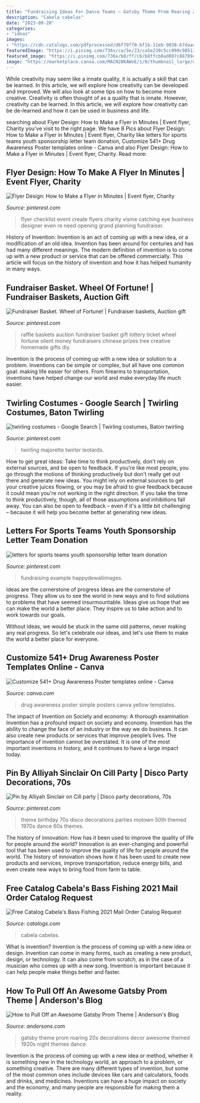 ```yaml
---
title: "Fundraising Ideas For Dance Teams ~ Gatsby Theme Prom Roaring 20s Decorations Decor Awesome Themed 1920s Night Themes Dance"
description: "Cabela cabelas"
date: "2023-09-20"
categories:
- "ideas"
images:
- "https://cdn.catalogs.com/pdfprocessed/d6f70ff0-bf1b-11eb-9038-67daac56a44d/Fyhbq1fwc.png"
featuredImage: "https://i.pinimg.com/736x/ca/5e/23/ca5e239c5cc099c985113598a75d898f.jpg"
featured_image: "https://i.pinimg.com/736x/b8/ff/cb/b8ffcb8ad807c8878941bc779182f19b--baton-twirling-uniform-ideas.jpg"
image: "https://marketplace.canva.com/MACN20KAWoE/1/0/thumbnail_large/canva-yellow-and-black-bordered-simple-drug-awareness-poster-MACN20KAWoE.jpg"
---
```



While creativity may seem like a innate quality, it is actually a skill that can be learned. In this article, we will explore how creativity can be developed and improved. We will also look at some tips on how to become more creative.
Creativity is often thought of as a quality that is innate. However, creativity can be learned. In this article, we will explore how creativity can be de-learned and how it can be used in business and life.

	

		
searching about Flyer Design: How to Make a Flyer in Minutes | Event flyer, Charity you've visit to the right page. We have 8 Pics about Flyer Design: How to Make a Flyer in Minutes | Event flyer, Charity like letters for sports teams youth sponsorship letter team donation, Customize 541+ Drug Awareness Poster templates online - Canva and also Flyer Design: How to Make a Flyer in Minutes | Event flyer, Charity. Read more:
		
    
## Flyer Design: How To Make A Flyer In Minutes | Event Flyer, Charity

<img loading=lazy src="https://i.pinimg.com/736x/ca/5e/23/ca5e239c5cc099c985113598a75d898f.jpg" onerror="this.onerror=null;this.src='https://tse2.mm.bing.net/th?id=OIP.zZGFUGOyJEvWW0a_oGC_XwHaSa&amp;pid=15.1';" alt="Flyer Design: How to Make a Flyer in Minutes | Event flyer, Charity">

_Source: pinterest.com_

>flyer checklist event create flyers charity visme catching eye business designer even re need opening grand planning fundraiser. 

	

History of Invention:
Invention is an act of coming up with a new idea, or a modification of an old idea. Invention has been around for centuries and has had many different meanings. The modern definition of invention is to come up with a new product or service that can be offered commercially. This article will focus on the history of invention and how it has helped humanity in many ways.

    
## Fundraiser Basket. Wheel Of Fortune! | Fundraiser Baskets, Auction Gift

<img loading=lazy src="https://i.pinimg.com/736x/cd/1c/19/cd1c19fc2ef8486d4b7cd33bf278ad10--fundraiser-baskets-raffle-prizes.jpg" onerror="this.onerror=null;this.src='https://tse2.mm.bing.net/th?id=OIP.3yn-K-YH_OgeX8FOAI19RQHaLH&amp;pid=15.1';" alt="Fundraiser Basket. Wheel of Fortune! | Fundraiser baskets, Auction gift">

_Source: pinterest.com_

>raffle baskets auction fundraiser basket gift lottery ticket wheel fortune silent money fundraisers chinese prizes tree creative homemade gifts diy. 

	

Invention is the process of coming up with a new idea or solution to a problem. Inventions can be simple or complex, but all have one common goal: making life easier for others. From firearms to transportation, inventions have helped change our world and make everyday life much easier.

    
## Twirling Costumes - Google Search | Twirling Costumes, Baton Twirling

<img loading=lazy src="https://i.pinimg.com/736x/b8/ff/cb/b8ffcb8ad807c8878941bc779182f19b--baton-twirling-uniform-ideas.jpg" onerror="this.onerror=null;this.src='https://tse3.mm.bing.net/th?id=OIP.bwxnXXQptQ55w1wHAIPrigHaLI&amp;pid=15.1';" alt="twirling costumes - Google Search | Twirling costumes, Baton twirling">

_Source: pinterest.com_

>twirling majorette twirler leotards. 

	

How to get great ideas: Take time to think productively, don't rely on external sources, and be open to feedback.
If you're like most people, you go through the motions of thinking productively but don't really get out there and generate new ideas. You might rely on external sources to get your creative juices flowing, or you may be afraid to give feedback because it could mean you're not working in the right direction. If you take the time to think productively, though, all of those assumptions and inhibitions fall away. You can also be open to feedback – even if it's a little bit challenging – because it will help you become better at generating new ideas.

    
## Letters For Sports Teams Youth Sponsorship Letter Team Donation

<img loading=lazy src="https://i.pinimg.com/736x/f7/b9/95/f7b9954af297e39639dd4df0f3e59fd4.jpg" onerror="this.onerror=null;this.src='https://tse2.mm.bing.net/th?id=OIP.S2RtLPi4DgWtzWCky4YotAHaJl&amp;pid=15.1';" alt="letters for sports teams youth sponsorship letter team donation">

_Source: pinterest.com_

>fundraising example happydewaliimages. 

	

Ideas are the cornerstone of progress
Ideas are the cornerstone of progress. They allow us to see the world in new ways and to find solutions to problems that have seemed insurmountable.
Ideas give us hope that we can make the world a better place. They inspire us to take action and to work towards our goals.

Without ideas, we would be stuck in the same old patterns, never making any real progress. So let's celebrate our ideas, and let's use them to make the world a better place for everyone.

    
## Customize 541+ Drug Awareness Poster Templates Online - Canva

<img loading=lazy src="https://marketplace.canva.com/MACN20KAWoE/1/0/thumbnail_large/canva-yellow-and-black-bordered-simple-drug-awareness-poster-MACN20KAWoE.jpg" onerror="this.onerror=null;this.src='https://tse1.mm.bing.net/th?id=OIP.YPlsk988pyadmLmAA-U59gAAAA&amp;pid=15.1';" alt="Customize 541+ Drug Awareness Poster templates online - Canva">

_Source: canva.com_

>drug awareness poster simple posters canva yellow templates. 

	

The impact of Invention on Society and economy: A thorough examination
Invention has a profound impact on society and economy. Invention has the ability to change the face of an industry or the way we do business. It can also create new products or services that improve people’s lives. The importance of invention cannot be overstated. It is one of the most important inventions in history, and it continues to have a large impact today.

    
## Pin By Alliyah Sinclair On Cill Party | Disco Party Decorations, 70s

<img loading=lazy src="https://i.pinimg.com/736x/e0/50/09/e05009d20cebf5da1f1b5da07f2afe4f.jpg" onerror="this.onerror=null;this.src='https://tse4.mm.bing.net/th?id=OIP.xoLkAHbCoMxYf2SuDxJ6XwHaHa&amp;pid=15.1';" alt="Pin by Alliyah Sinclair on Cill party | Disco party decorations, 70s">

_Source: pinterest.com_

>theme birthday 70s disco decorations parties motown 50th themed 1970s dance 60s themes. 

	

The history of innovation: How has it been used to improve the quality of life for people around the world?
Innovation is an ever-changing and powerful tool that has been used to improve the quality of life for people around the world. The history of innovation shows how it has been used to create new products and services, improve transportation, reduce energy bills, and even create new ways to bring food from farm to table.

    
## Free Catalog Cabela&#039;s Bass Fishing 2021 Mail Order Catalog Request

<img loading=lazy src="https://cdn.catalogs.com/pdfprocessed/d6f70ff0-bf1b-11eb-9038-67daac56a44d/Fyhbq1fwc.png" onerror="this.onerror=null;this.src='https://tse4.mm.bing.net/th?id=OIP.kxyWbEhl_7AWvtw2sSYQbgAAAA&amp;pid=15.1';" alt="Free Catalog Cabela&#039;s Bass Fishing 2021 Mail Order Catalog Request">

_Source: catalogs.com_

>cabela cabelas. 

	

What is invention?
Invention is the process of coming up with a new idea or design. Invention can come in many forms, such as creating a new product, design, or technology. It can also come from scratch, as in the case of a musician who comes up with a new song. Invention is important because it can help people make things better and faster.

    
## How To Pull Off An Awesome Gatsby Prom Theme | Anderson&#039;s Blog

<img loading=lazy src="https://www.andersons.com/blog/wp-content/uploads/2013/12/gatsby_mainimage1.jpg" onerror="this.onerror=null;this.src='https://tse3.mm.bing.net/th?id=OIP.QSOuAsvEk2LhrXa0MTX2AgHaE8&amp;pid=15.1';" alt="How to Pull Off an Awesome Gatsby Prom Theme | Anderson&#039;s Blog">

_Source: andersons.com_

>gatsby theme prom roaring 20s decorations decor awesome themed 1920s night themes dance. 

	

Invention is the process of coming up with a new idea or method, whether it is something new in the technology world, an approach to a problem, or something creative. There are many different types of invention, but some of the most common ones include devices like cars and calculators, foods and drinks, and medicines. Inventions can have a huge impact on society and the economy, and many people are responsible for making them a reality.

